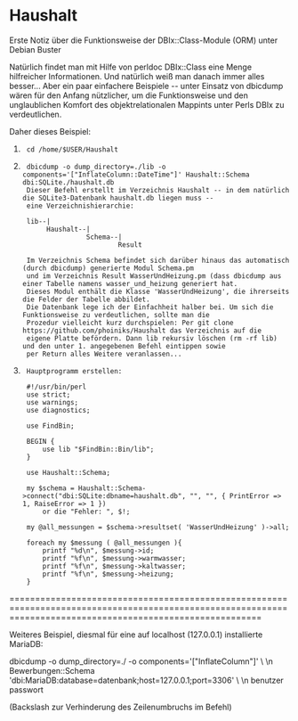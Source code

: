 # Haushalt
Erste Notiz über die Funktionsweise der DBIx::Class-Module (ORM) unter Debian Buster

Natürlich findet man mit Hilfe von perldoc DBIx::Class eine Menge hilfreicher Informationen.
Und natürlich weiß man danach immer alles besser...
Aber ein paar einfachere Beispiele -- unter Einsatz von dbicdump wären für den Anfang nützlicher,
um die Funktionsweise und den unglaublichen Komfort des objektrelationalen Mappints unter Perls
DBIx zu verdeutlichen.

Daher dieses Beispiel:

1.      cd /home/$USER/Haushalt

2.      dbicdump -o dump_directory=./lib -o components='["InflateColumn::DateTime"]' Haushalt::Schema dbi:SQLite./haushalt.db
        Dieser Befehl erstellt im Verzeichnis Haushalt -- in dem natürlich die SQLite3-Datenbank haushalt.db liegen muss --
        eine Verzeichnishierarchie:

        lib--|
             Haushalt--|
                       Schema--|
                               Result

        Im Verzeichnis Schema befindet sich darüber hinaus das automatisch (durch dbicdump) generierte Modul Schema.pm
        und im Verzeichnis Result WasserUndHeizung.pm (dass dbicdump aus einer Tabelle namens wasser_und_heizung generiert hat.
        Dieses Modul enthält die Klasse 'WasserUndHeizung', die ihrerseits die Felder der Tabelle abbildet.
        Die Datenbank lege ich der Einfachheit halber bei. Um sich die Funktionsweise zu verdeutlichen, sollte man die
        Prozedur vielleicht kurz durchspielen: Per git clone https://github.com/phoiniks/Haushalt das Verzeichnis auf die
        eigene Platte befördern. Dann lib rekursiv löschen (rm -rf lib) und den unter 1. angegebenen Befehl eintippen sowie
        per Return alles Weitere veranlassen...

3.      Hauptprogramm erstellen:

        #!/usr/bin/perl
        use strict;
        use warnings;
        use diagnostics;

        use FindBin;

        BEGIN {
            use lib "$FindBin::Bin/lib";
        }

        use Haushalt::Schema;

        my $schema = Haushalt::Schema->connect("dbi:SQLite:dbname=haushalt.db", "", "", { PrintError => 1, RaiseError => 1 })
            or die "Fehler: ", $!;

        my @all_messungen = $schema->resultset( 'WasserUndHeizung' )->all;

        foreach my $messung ( @all_messungen ){
            printf "%d\n", $messung->id;
            printf "%f\n", $messung->warmwasser;
            printf "%f\n", $messung->kaltwasser;
            printf "%f\n", $messung->heizung;
        }

=============================================================================================================================================================

Weiteres Beispiel, diesmal für eine auf localhost (127.0.0.1) installierte MariaDB:

dbicdump -o dump_directory=./ -o components='["InflateColumn"]' \\ \n
Bewerbungen::Schema 'dbi:MariaDB:database=datenbank;host=127.0.0.1;port=3306' \\ \n
benutzer passwort

(Backslash zur Verhinderung des Zeilenumbruchs im Befehl)
